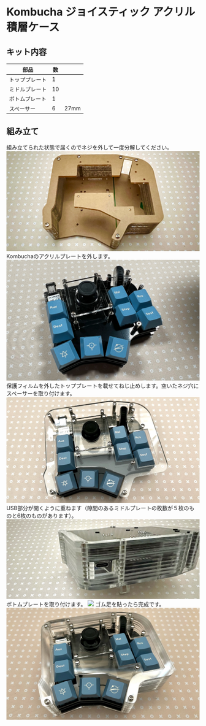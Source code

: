 # Kombucha ジョイスティック アクリル積層ケース

## キット内容
|部品|数||
|-|-|-|
|トッププレート|1||
|ミドルプレート|10||
|ボトムプレート|1||
|スペーサー|6|27mm|

## 組み立て
組み立てられた状態で届くのでネジを外して一度分解してください。
![](img/IMG_2217.jpeg)
Kombuchaのアクリルプレートを外します。
![](img/IMG_2224.jpeg)
保護フィルムを外したトッププレートを載せてねじ止めします。空いたネジ穴にスペーサーを取り付けます。
![](img/IMG_2231.jpeg)
USB部分が開くように重ねます（隙間のあるミドルプレートの枚数が５枚のものと6枚のものがあります）。
![](img/IMG_2241.jpeg)
ボトムプレートを取り付けます。
![](img/IMG_2248.jpeg)
ゴム足を貼ったら完成です。
![](img/IMG_2251.jpeg)

